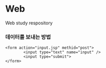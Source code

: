 # Web
Web study respository

<h3>데이터를 보내는 방법</h3>
<code><pre>
&lt;form action="input.jsp" methid="post"&gt;
        &lt;input type="text" name="input" /&gt;
        &lt;input type="submit"&gt;
&lt;/form&gt;
</pre></code>
